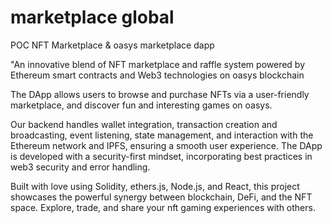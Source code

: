# marketplace global

POC NFT Marketplace &amp; oasys marketplace dapp 

"An innovative blend of NFT marketplace and raffle system powered by Ethereum smart contracts and Web3 technologies on oasys blockchain 

The DApp allows users to browse and purchase NFTs via a user-friendly marketplace, and discover fun and interesting games on oasys. 

Our backend handles wallet integration, transaction creation and broadcasting, event listening, state management, and interaction with the Ethereum network and IPFS, ensuring a smooth user experience. The DApp is developed with a security-first mindset, incorporating best practices in web3 security and error handling.

Built with love using Solidity, ethers.js, Node.js, and React, this project showcases the powerful synergy between blockchain, DeFi, and the NFT space. Explore, trade, and share your nft gaming experiences with others. 

